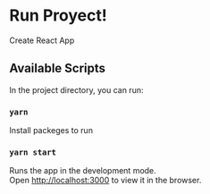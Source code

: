 # Run Proyect! 

Create React App

## Available Scripts

In the project directory, you can run:
### `yarn`

Install packeges to run

### `yarn start`

Runs the app in the development mode.\
Open [http://localhost:3000](http://localhost:3000) to view it in the browser.


